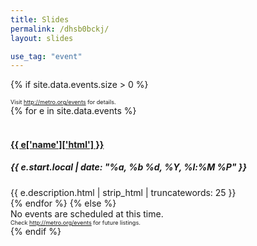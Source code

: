 ```yaml
---
title: Slides
permalink: /dhsb0bckj/
layout: slides

use_tag: "event"
---
```


{% if site.data.events.size > 0 %}
<div style="font-size: 65%;">Visit <a href="http://metro.org/events">http://metro.org/events</a> for details.</div>
{% for e in site.data.events %}
<section>
	<br/>
	<h4><a href="{{ e.url }}">{{ e['name']['html'] }}</a></h4>
	<h5>{{ e.start.local | date: "%a, %b %d, %Y, %l:%M %P" }}</h5>
	<div>{{ e.description.html  | strip_html | truncatewords: 25 }}</div>
</section>
{% endfor %}
{% else %}
<div>No events are scheduled at this time.</div>
<div style="font-size: 65%;">Check <a href="http://metro.org/events">http://metro.org/events</a> for future listings.</div>
{% endif %}

